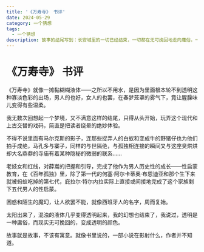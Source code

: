 ```yaml
---
title: '《万寿寺》 书评'
date: 2024-05-29
category: 一个猜想
tags:
  - 一个猜想
description: 故事的结尾写到：长安城里的一切已经结束，一切都在无可挽回地走向庸俗。一如大多数人的人生
---
```


# 《万寿寺》 书评

《万寿寺》就像一摊黏糊糊液体——之所以不用水，是因为里面根本轮不到透明这种寡淡色彩的出场，男人的也好，女人的也罢，在春梦笼罩的雾气下，竟让腥臊味儿变得有些温柔。

我无数次回想起一个梦境，又不满意这样的结尾，只得从头开始，玩弄这个现代和上古交替的戏码，简直是把读者绕晕的绝妙体验。

不得不说里面有马尔克斯的影子，连那些捉弄人的白蚁和变成牛的野猪仔也为他们拍手成绝，马孔多与寨子，同样的与世隔绝，与孤独相连接的瞬间又与这座臭烘烘却大名鼎鼎的寺庙有着某种隐秘的微弱的联系......

老妓女和红线，对薛嵩的把握和引导，完成了他作为男人历史性的成长——性启蒙教育，在《百年孤独》里，除了第一代的何塞·阿尔卡蒂奥·布恩迪亚和那个生下来就被蚂蚁吃掉的第七代，庇拉尔·特尔内拉实际上直接或间接地完成了这个家族剩下五代男人的性启蒙。

困惑和陌生的魔幻，让人欲罢不能，就像西班牙人的名字，周而复始。

太阳出来了，混浊的液体几乎变得透明起来，我的幻想也结束了，我说过，透明是一种庸俗，而现实无可挽回的，变成透明的颜色。

故事就是故事，不该有寓意。就像书里说的，一部小说在影射什么，作者并不知道。

<Comment />